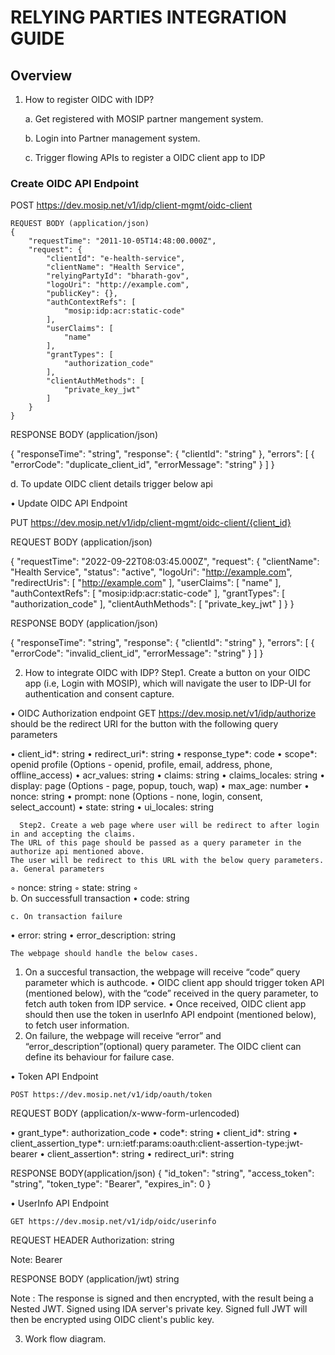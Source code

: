 # RELYING PARTIES INTEGRATION GUIDE

## Overview




1.	How to register OIDC with IDP?

	a. Get registered with MOSIP partner mangement system.
  
	b. Login into Partner management system.
  
	c. Trigger flowing APIs to register a OIDC client app to IDP

### Create OIDC API Endpoint

POST https://dev.mosip.net/v1/idp/client-mgmt/oidc-client

```jsonc
REQUEST BODY (application/json)
{
	"requestTime": "2011-10-05T14:48:00.000Z",
	"request": {
		"clientId": "e-health-service",
		"clientName": "Health Service",
		"relyingPartyId": "bharath-gov",
		"logoUri": "http://example.com",
		"publicKey": {},
		"authContextRefs": [
			"mosip:idp:acr:static-code"
		],
		"userClaims": [
			"name"
		],
		"grantTypes": [
			"authorization_code"
		],
		"clientAuthMethods": [
			"private_key_jwt"
		]
	}
}
```

RESPONSE BODY (application/json)

{
	"responseTime": "string",
	"response": {
		"clientId": "string"
	},
	"errors": [
		{
			"errorCode": "duplicate_client_id",
			"errorMessage": "string"
		}
	]
}






d.	To update OIDC client details trigger below api

•	Update OIDC API Endpoint

PUT https://dev.mosip.net/v1/idp/client-mgmt/oidc-client/{client_id}

REQUEST BODY (application/json)

{
	"requestTime": "2022-09-22T08:03:45.000Z",
	"request": {
		"clientName": "Health Service",
		"status": "active",
		"logoUri": "http://example.com",
		"redirectUris": [
			"http://example.com"
		],
		"userClaims": [
			"name"
		],
		"authContextRefs": [
			"mosip:idp:acr:static-code"
		],
		"grantTypes": [
			"authorization_code"
		],
		"clientAuthMethods": [
			"private_key_jwt"
		]
	}
}

RESPONSE BODY (application/json)

{
	"responseTime": "string",
	"response": {
		"clientId": "string"
	},
	"errors": [
		{
			"errorCode": "invalid_client_id",
			"errorMessage": "string"
		}
	]
}



2.	How to integrate OIDC with IDP?
	Step1. Create a button on your OIDC app (i.e, Login with MOSIP), which will navigate the user to IDP-UI for authentication and consent capture.

•	OIDC Authorization endpoint
	GET https://dev.mosip.net/v1/idp/authorize should be the redirect URI for the button
with the following query parameters

•	client_id*: string
•	redirect_uri*: string
•	response_type*: code
•	scope*: openid profile (Options - openid, profile, email, address, phone, offline_access)
•	acr_values: string
•	claims: string
•	claims_locales: string
•	display: page (Options - page, popup, touch, wap)
•	max_age: number
•	nonce: string
•	prompt: none (Options - none, login, consent, select_account)
•	state: string
•	ui_locales: string	
	
	  Step2. Create a web page where user will be redirect to after login in and accepting the claims.
	The URL of this page should be passed as a query parameter in the authorize api mentioned above.
	The user will be redirect to this URL with the below query parameters.
	a. General parameters
◦	nonce: string
◦	state: string
◦	
	b. On successfull transaction
•	code: string

	c. On transaction failure
•	error: string
•	error_description: string
	
	The webpage should handle the below cases.

1.	On a succesful transaction, the webpage will receive “code” query parameter which is authcode.
•	OIDC client app should trigger token API (mentioned below), with the “code” received in the query parameter, to fetch auth token from IDP service.
•	Once received, OIDC client app should then use the token in userInfo API endpoint (mentioned below), to fetch user information.
2.	On failure, the webpage will receive “error” and “error_description”(optional) query parameter. The OIDC client can define its behaviour for failure case.

•	Token API Endpoint

	POST https://dev.mosip.net/v1/idp/oauth/token

REQUEST BODY (application/x-www-form-urlencoded)

•	grant_type*: authorization_code
•	code*: string
•	client_id*: string
•	client_assertion_type*: urn:ietf:params:oauth:client-assertion-type:jwt-bearer
•	client_assertion*: string
•	redirect_uri*: string

RESPONSE BODY(application/json)
{
	"id_token": "string",
	"access_token": "string",
	"token_type": "Bearer",
	"expires_in": 0
}


•	UserInfo API Endpoint

	GET https://dev.mosip.net/v1/idp/oidc/userinfo

REQUEST HEADER
	Authorization: string

Note: Bearer <access token as received in token endpoint response>

RESPONSE BODY (application/jwt)
	string<jwt>
	
Note : The response is signed and then encrypted, with the result being a Nested JWT. Signed using IDA server's private key. Signed full JWT will then be encrypted using OIDC client's public key.

3.	Work flow diagram.
